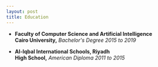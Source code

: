 ```yaml
---
layout: post
title: Education
---
```


- **Faculty of Computer Science and Artificial Intelligence**    
**Cairo University,** _Bachelor's Degree_
_2015 to 2019_ 


- **Al-Iqbal International Schools, Riyadh**   
**High School,** _American Diploma_
_2011 to 2015_  


